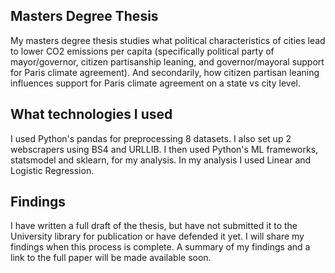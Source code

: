 ## Masters Degree Thesis
My masters degree thesis studies what political characteristics of cities lead to lower CO2 emissions per capita (specifically political party of mayor/governor, citizen partisanship leaning, and governor/mayoral support for Paris climate agreement). And secondarily, how citizen partisan leaning influences support for Paris climate agreement on a state vs city level.

## What technologies I used
I used Python's pandas for preprocessing 8 datasets. I also set up 2 webscrapers using BS4 and URLLIB. I then used Python's ML frameworks, statsmodel and sklearn, for my analysis. In my analysis I used Linear and Logistic Regression.

## Findings
I have written a full draft of the thesis, but have not submitted it to the University library for publication or have defended it yet. I will share my findings when this process is complete. A summary of my findings and a link to the full paper will be made available soon.